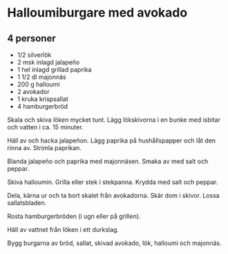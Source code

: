 # Halloumiburgare med avokado

## 4 personer

- 1/2 silverlök
- 2 msk inlagd jalapeño
- 1 hel inlagd grillad paprika
- 1 1/2 dl majonnäs
- 200 g halloumi
- 2 avokador
- 1 kruka krispsallat
- 4 hamburgerbröd

Skala och skiva löken mycket tunt. Lägg lökskivorna i en bunke med isbitar och
vatten i ca. 15 minuter.

Häll av och hacka jalapeñon. Lägg paprika på hushållspapper och låt den rinna
av. Strimla paprikan.

Blanda jalapeño och paprika med majonnäsen. Smaka av med salt och peppar.

Skiva halloumin. Grilla eller stek i stekpanna. Krydda med salt och peppar.

Dela, kärna ur och ta bort skalet från avokadorna. Skär dom i skivor. Lossa
sallatsbladen.

Rosta hamburgerbröden (i ugn eller på grillen).

Häll av vattnet från löken i ett durkslag.

Bygg burgarna av bröd, sallat, skivad avokado, lök, halloumi och majonnäs.